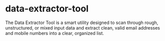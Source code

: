 # data-extractor-tool
The Data Extractor Tool is a smart utility designed to scan through rough, unstructured, or mixed input data and extract clean, valid email addresses and mobile numbers into a clear, organized list.
